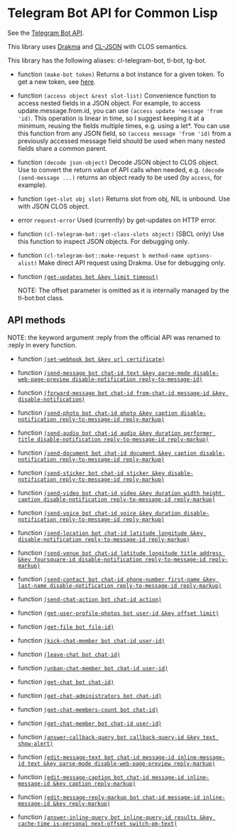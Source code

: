 # Telegram Bot API for Common Lisp

See the [Telegram Bot API](https://core.telegram.org/bots/api).

This library uses [Drakma](http://weitz.de/drakma/) and [CL-JSON](https://common-lisp.net/project/cl-json/) with CLOS semantics.

This library has the following aliases: cl-telegram-bot, tl-bot, tg-bot.

- function `(make-bot token)`
    Returns a bot instance for a given token. To get a new token, see [here](https://core.telegram.org/bots#3-how-do-i-create-a-bot).

- function `(access object &rest slot-list)`
    Convenience function to access nested fields in a JSON object. For example, to access update.message.from.id, you can use
    `(access update 'message 'from 'id)`. This operation is linear in time, so I suggest keeping it at a minimum,
    reusing the fields multiple times, e.g. using a let*. 
    You can use this function from any JSON field, so `(access message 'from 'id)` from a previously accessed message field
    should be used when many nested fields share a common parent.

- function `(decode json-object)`
    Decode JSON object to CLOS object. Use to convert the return value of API calls when needed, e.g.
    `(decode (send-message ...)` returns an object ready to be used (by `access`, for example).

- function `(get-slot obj slot)`
    Returns slot from obj, NIL is unbound. Use with JSON CLOS object.

- error `request-error`
    Used (currently) by get-updates on HTTP error.

- function `(cl-telegram-bot::get-class-slots object)` (SBCL only)
    Use this function to inspect JSON objects. For debugging only.

- function `(cl-telegram-bot::make-request b method-name options-alist)`
    Make direct API request using Drakma. Use for debugging only.

- function [`(get-updates bot &key limit timeout)`](https://core.telegram.org/bots/api#getupdates)

    NOTE: The offset parameter is omitted as it is internally managed by the tl-bot:bot class.

## API methods

NOTE: the keyword argument :reply from the official API was renamed to :reply in every function.

- function [`(set-webhook bot &key url certificate)`](https://core.telegram.org/bots/api#setwebhook)

- function [`(send-message bot chat-id text &key parse-mode disable-web-page-preview disable-notification reply-to-message-id)`](https://core.telegram.org/bots/api#sendmessage)

- function [`(forward-message bot chat-id from-chat-id message-id &key disable-notification)`](https://core.telegram.org/bots/api#forwardmessage)

- function [`(send-photo bot chat-id photo &key caption disable-notification reply-to-message-id reply-markup)`](https://core.telegram.org/bots/api#sendphoto)

- function [`(send-audio bot chat-id audio &key duration performer title disable-notification reply-to-message-id reply-markup)`](https://core.telegram.org/bots/api#sendaudio)

- function [`(send-document bot chat-id document &key caption disable-notification reply-to-message-id reply-markup)`](https://core.telegram.org/bots/api#senddocument)

- function [`(send-sticker bot chat-id sticker &key disable-notification reply-to-message-id reply-markup)`](https://core.telegram.org/bots/api#sendsticker)

- function [`(send-video bot chat-id video &key duration width height caption disable-notification reply-to-message-id reply-markup)`](https://core.telegram.org/bots/api#sendvideo)

- function [`(send-voice bot chat-id voice &key duration disable-notification reply-to-message-id reply-markup)`](https://core.telegram.org/bots/api#sendvoice)

- function [`(send-location bot chat-id latitude longitude &key disable-notification reply-to-message-id reply-markup)`](https://core.telegram.org/bots/api#sendlocation)

- function [`(send-venue bot chat-id latitude longitude title address &key foursquare-id disable-notification reply-to-message-id reply-markup)`](https://core.telegram.org/bots/api#sendvenue)

- function [`(send-contact bot chat-id phone-number first-name &key last-name disable-notification reply-to-message-id reply-markup)`](https://core.telegram.org/bots/api#sendcontact)

- function [`(send-chat-action bot chat-id action)`](https://core.telegram.org/bots/api#sendchataction)

- function [`(get-user-profile-photos bot user-id &key offset limit)`](https://core.telegram.org/bots/api#getuserprofilephotos)

- function [`(get-file bot file-id)`](https://core.telegram.org/bots/api#getfile)

- function [`(kick-chat-member bot chat-id user-id)`](https://core.telegram.org/bots/api#kickchatmember)

- function [`(leave-chat bot chat-id)`](https://core.telegram.org/bots/api#leavechat)

- function [`(unban-chat-member bot chat-id user-id)`](https://core.telegram.org/bots/api#unbanchatmember)

- function [`(get-chat bot chat-id)`](https://core.telegram.org/bots/api#getchat)

- function [`(get-chat-administrators bot chat-id)`](https://core.telegram.org/bots/api#getchatadministrators)

- function [`(get-chat-members-count bot chat-id)`](https://core.telegram.org/bots/api#getchatmemberscount)

- function [`(get-chat-member bot chat-id user-id)`](https://core.telegram.org/bots/api#getchatmember)

- function [`(answer-callback-query bot callback-query-id &key text show-alert)`](https://core.telegram.org/bots/api#answercallbackquery)

- function [`(edit-message-text bot chat-id message-id inline-message-id text &key parse-mode disable-web-page-preview reply-markup)`](https://core.telegram.org/bots/api#editmessagetext)

- function [`(edit-message-caption bot chat-id message-id inline-message-id &key caption reply-markup)`](https://core.telegram.org/bots/api#editmessagecaption)

- function [`(edit-message-reply-markup bot chat-id message-id inline-message-id &key reply-markup)`](https://core.telegram.org/bots/api#editmessagereplymarkup)

- function [`(answer-inline-query bot inline-query-id results &key cache-time is-personal next-offset switch-pm-text)`](https://core.telegram.org/bots/api#answerinlinequery)

